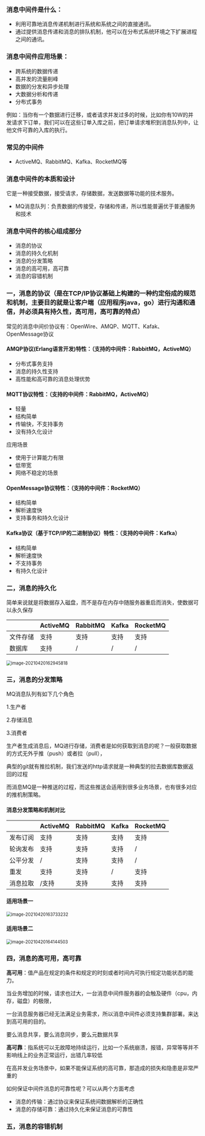 ### 消息中间件是什么：

- 利用可靠地消息传递机制进行系统和系统之间的直接通讯。
- 通过提供消息传递和消息的排队机制，他可以在分布式系统环境之下扩展进程之间的通讯。

### 消息中间件应用场景：

- 跨系统的数据传递
- 高并发的流量削峰
- 数据的分发和异步处理
- 大数据分析和传递
- 分布式事务

例如：当你有一个数据进行迁移，或者请求并发过多的时候，比如你有10W的并发请求下订单，我们可以在这些订单入库之前，把订单请求堆积到消息队列中，让他文件可靠的入库的执行。

### 常见的中间件

- ActiveMQ、RabbitMQ、Kafka、RocketMQ等

### 消息中间件的本质和设计

它是一种接受数据，接受请求，存储数据，发送数据等功能的技术服务。

- MQ消息队列：负责数据的传接受，存储和传递，所以性能普遍优于普通服务和技术



### 消息中间件的核心组成部分

- 消息的协议
- 消息的持久化机制
- 消息的分发策略
- 消息的高可用，高可靠
- 消息的容错机制



### 一，消息的协议（是在TCP/IP协议基础上构建的一种约定俗成的规范和机制，主要目的就是让客户端（应用程序java，go）进行沟通和通信，并必须具有持久性，高可用，高可靠的特点）

常见的消息中间价协议有：OpenWire、AMQP、MQTT、Kafak、OpenMessage协议

#### AMQP协议(Erlang语言开发)特性：（支持的中间件：RabbitMQ，ActiveMQ）

- 分布式事务支持
- 消息的持久性支持
- 高性能和高可靠的消息处理优势

#### MQTT协议特性：（支持的中间件：RabbitMQ，ActiveMQ）

- 轻量
- 结构简单
- 传输快，不支持事务
- 没有持久化设计

应用场景

- 使用于计算能力有限
- 低带宽
- 网络不稳定的场景

#### OpenMessage协议特性：（支持的中间件：RocketMQ）

- 结构简单
- 解析速度快
- 支持事务和持久化设计

#### Kafka协议（基于TCP/IP的二进制协议）特性：（支持的中间件：Kafka）

- 结构简单
- 解析速度快
- 不支持事务
- 有持久化设计





### 二，消息的持久化

简单来说就是将数据存入磁盘，而不是存在内存中随服务器重启而消失，使数据可以永久保存

|          | ActiveMQ | RabbitMQ | Kafka | RocketMQ |
| :------- | -------- | -------- | ----- | -------- |
| 文件存储 | 支持     | 支持     | 支持  | 支持     |
| 数据库   | 支持     | /        | /     | /        |

<img src="C:\Users\Administrator.MACHENI-KA32LTP\AppData\Roaming\Typora\typora-user-images\image-20210420162945818.png" alt="image-20210420162945818" style="zoom: 80%;" />



### 三，消息的分发策略

MQ消息队列有如下几个角色

1.生产者

2.存储消息

3.消费者

生产者生成消息后，MQ进行存储，消费者是如何获取到消息的呢？一般获取数据的方式无外乎推（push）或者拉（pull），

典型的git就有推拉机制，我们发送的http请求就是一种典型的拉去数据库数据返回的过程

而消息MQ是一种推送的过程，而这些推送会适用到很多业务场景，也有很多对应的推机制策略。

#### 消息分发策略和机制对比

|          | ActiveMQ | RabbitMQ | Kafka | RocketMQ |
| -------- | -------- | -------- | ----- | -------- |
| 发布订阅 | 支持     | 支持     | 支持  | 支持     |
| 轮询发布 | 支持     | 支持     | 支持  | /        |
| 公平分发 | /        | 支持     | 支持  | /        |
| 重发     | 支持     | 支持     | /     | 支持     |
| 消息拉取 | /支持    | 支持     | 支持  | 支持     |

#### 适用场景一

<img src="C:\Users\Administrator.MACHENI-KA32LTP\AppData\Roaming\Typora\typora-user-images\image-20210420163733232.png" alt="image-20210420163733232" style="zoom:80%;" />

#### 适用场景二

<img src="C:\Users\Administrator.MACHENI-KA32LTP\AppData\Roaming\Typora\typora-user-images\image-20210420164144503.png" alt="image-20210420164144503" style="zoom:80%;" />



### 四，消息的高可用，高可靠

**高可用**：值产品在规定的条件和规定的时刻或者时间内可执行规定功能状态的能力。

当业务增加的时候，请求也过大，一台消息中间件服务器的会触及硬件（cpu，内存，磁盘）的极限，

一台消息服务器已经无法满足业务需求，所以消息中间件必须支持集群部署。来达到高可用的目的。

要么消息共享，要么消息同步，要么元数据共享

**高可靠**：指系统可以无故障地持续运行，比如一个系统崩溃，报错，异常等等并不影响线上的业务正常运行，出错几率较低

在高并发业务场景中，如果不能保证系统的高可靠，那造成的损失和隐患是非常严重的

如何保证中间件消息的可靠性呢？可以从两个方面考虑

- 消息的传输：通过协议来保证系统间数据解析的正确性
- 消息的存储可靠：通过持久化来保证消息的可靠性



### 五，消息的容错机制

